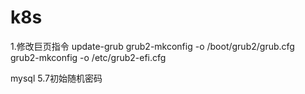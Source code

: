 # k8s

1.修改巨页指令
update-grub
grub2-mkconfig -o /boot/grub2/grub.cfg
grub2-mkconfig -o /etc/grub2-efi.cfg 



mysql 5.7初始随机密码
